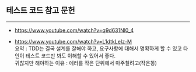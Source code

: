 
## 테스트 코드 참고 문헌
------------------------
- https://www.youtube.com/watch?v=q9d631Nl0_4

- https://www.youtube.com/watch?v=L1dtkLeIz-M
  <br/>
요약 : TDD는 결국 설계를 잘해야 하고, 요구사항에 대해서 명확하게 할 수 있고 타인이 테스트 코드만 봐도 이해할 수 있어서 좋다.   
귀찮지만 해야하는 이유 : 에러를 작은 단위에서 마주칠려고(작은똥) 
